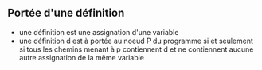 ## Portée d'une définition 

* une définition est une assignation d'une variable
* une définition d est à portée au noeud P du programme si et seulement si 
  tous les chemins menant à p contiennent d et ne contiennent aucune autre assignation
  de la même variable
 